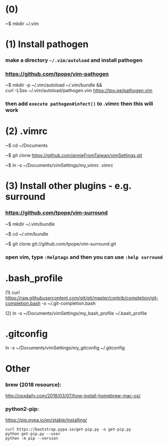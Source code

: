 (0)
=====

~$ mkdir ~/.vim


(1) Install pathogen
=====

### make a directory `~/.vim/autoload` and install pathogen

### https://github.com/tpope/vim-pathogen

~$ mkdir -p ~/.vim/autoload ~/.vim/bundle && \
curl -LSso ~/.vim/autoload/pathogen.vim https://tpo.pe/pathogen.vim

### then add `execute pathogen#infect()` to .vimrc then this will work



(2) .vimrc
=====

~$ cd ~/Documents

~$ git clone https://github.com/annieFromTaiwan/vimSettings.git

~$ ln -s ~/Documents/vimSettings/my_vimrc .vimrc



(3) Install other plugins - e.g. surround
=====

### https://github.com/tpope/vim-surround

~$ mkdir ~/.vim/bundle

~$ cd ~/.vim/bundle

~$ git clone git://github.com/tpope/vim-surround.git

### open vim, type `:Helptags` and then you can use `:help surround`


.bash_profile
=====

(1) curl https://raw.githubusercontent.com/git/git/master/contrib/completion/git-completion.bash -o ~/.git-completion.bash

(2) ln -s ~/Documents/vimSettings/my_bash_profile ~/.bash_profile


.gitconfig
=====

ln -s ~/Documents/vimSettings/my_gitconfig ~/.gitconfig


Other
=====

### brew (2018 resource):

http://osxdaily.com/2018/03/07/how-install-homebrew-mac-os/

### python2-pip: 

https://pip.pypa.io/en/stable/installing/

```
curl https://bootstrap.pypa.io/get-pip.py -o get-pip.py
python get-pip.py --user
python -m pip --version
```



